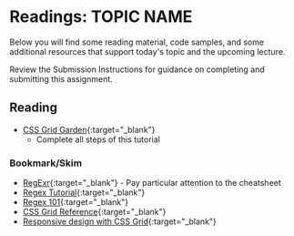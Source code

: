 # Readings: TOPIC NAME

Below you will find some reading material, code samples, and some additional resources that support today's topic and the upcoming lecture.

Review the Submission Instructions for guidance on completing and submitting this assignment.

## Reading

- [CSS Grid Garden](https://cssgridgarden.com/){:target="_blank"}
  - Complete all steps of this tutorial

<!-- ## Additional Resources

PLACEHOLDER

### Videos

PLACEHOLDER -->

### Bookmark/Skim

- [RegExr](https://regexr.com/){:target="_blank"} - Pay particular attention to the cheatsheet
- [Regex Tutorial](https://medium.com/factory-mind/regex-tutorial-a-simple-cheatsheet-by-examples-649dc1c3f285){:target="_blank"}
- [Regex 101](https://regex101.com/){:target="_blank"}
- [CSS Grid Reference](https://css-tricks.com/snippets/css/complete-guide-grid/){:target="_blank"}
- [Responsive design with CSS Grid](https://medium.com/samsung-internet-dev/common-responsive-layouts-with-css-grid-and-some-without-245a862f48df){:target="_blank"}
